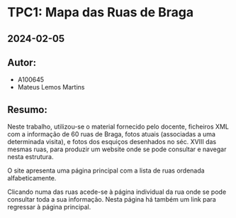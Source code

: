 # TPC1: Mapa das Ruas de Braga
## 2024-02-05

## Autor:
- A100645
- Mateus Lemos Martins

## Resumo:

Neste trabalho, utilizou-se o material fornecido pelo docente, ficheiros XML com a informação de 60 ruas de Braga, fotos atuais (associadas a uma determinada visita), e fotos dos esquiços desenhados no séc. XVIII das mesmas ruas, para produzir um website onde se pode consultar e navegar nesta estrutura.

O site apresenta uma página principal com a lista de ruas ordenada alfabeticamente.

Clicando numa das ruas acede-se à página individual da rua onde se pode consultar toda a sua informação. Nesta página há também um link para regressar à página principal.
